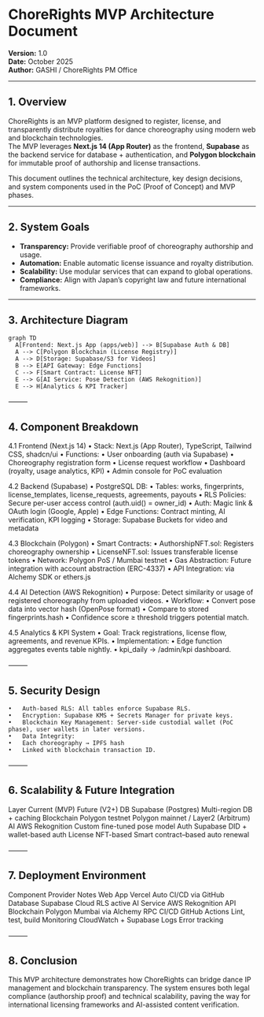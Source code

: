 # ChoreRights MVP Architecture Document

**Version:** 1.0  
**Date:** October 2025  
**Author:** GASHI / ChoreRights PM Office

---

## 1. Overview

ChoreRights is an MVP platform designed to register, license, and transparently distribute royalties for dance choreography using modern web and blockchain technologies.  
The MVP leverages **Next.js 14 (App Router)** as the frontend, **Supabase** as the backend service for database + authentication, and **Polygon blockchain** for immutable proof of authorship and license transactions.

This document outlines the technical architecture, key design decisions, and system components used in the PoC (Proof of Concept) and MVP phases.

---

## 2. System Goals

- **Transparency:** Provide verifiable proof of choreography authorship and usage.
- **Automation:** Enable automatic license issuance and royalty distribution.
- **Scalability:** Use modular services that can expand to global operations.
- **Compliance:** Align with Japan’s copyright law and future international frameworks.

---

## 3. Architecture Diagram

```mermaid
graph TD
  A[Frontend: Next.js App (apps/web)] --> B[Supabase Auth & DB]
  A --> C[Polygon Blockchain (License Registry)]
  A --> D[Storage: Supabase/S3 for Videos]
  B --> E[API Gateway: Edge Functions]
  C --> F[Smart Contract: License NFT]
  E --> G[AI Service: Pose Detection (AWS Rekognition)]
  E --> H[Analytics & KPI Tracker]
```

⸻

## 4. Component Breakdown

4.1 Frontend (Next.js 14)
• Stack: Next.js (App Router), TypeScript, Tailwind CSS, shadcn/ui
• Functions:
• User onboarding (auth via Supabase)
• Choreography registration form
• License request workflow
• Dashboard (royalty, usage analytics, KPI)
• Admin console for PoC evaluation

4.2 Backend (Supabase)
• PostgreSQL DB:
• Tables: works, fingerprints, license_templates, license_requests, agreements, payouts
• RLS Policies: Secure per-user access control (auth.uid() = owner_id)
• Auth: Magic link & OAuth login (Google, Apple)
• Edge Functions: Contract minting, AI verification, KPI logging
• Storage: Supabase Buckets for video and metadata

4.3 Blockchain (Polygon)
• Smart Contracts:
• AuthorshipNFT.sol: Registers choreography ownership
• LicenseNFT.sol: Issues transferable license tokens
• Network: Polygon PoS / Mumbai testnet
• Gas Abstraction: Future integration with account abstraction (ERC-4337)
• API Integration: via Alchemy SDK or ethers.js

4.4 AI Detection (AWS Rekognition)
• Purpose: Detect similarity or usage of registered choreography from uploaded videos.
• Workflow:
• Convert pose data into vector hash (OpenPose format)
• Compare to stored fingerprints.hash
• Confidence score ≥ threshold triggers potential match.

4.5 Analytics & KPI System
• Goal: Track registrations, license flow, agreements, and revenue KPIs.
• Implementation:
• Edge function aggregates events table nightly.
• kpi_daily → /admin/kpi dashboard.

⸻

## 5. Security Design

    •	Auth-based RLS: All tables enforce Supabase RLS.
    •	Encryption: Supabase KMS + Secrets Manager for private keys.
    •	Blockchain Key Management: Server-side custodial wallet (PoC phase), user wallets in later versions.
    •	Data Integrity:
    •	Each choreography → IPFS hash
    •	Linked with blockchain transaction ID.

⸻

## 6. Scalability & Future Integration

Layer Current (MVP) Future (V2+)
DB Supabase (Postgres) Multi-region DB + caching
Blockchain Polygon testnet Polygon mainnet / Layer2 (Arbitrum)
AI AWS Rekognition Custom fine-tuned pose model
Auth Supabase DID + wallet-based auth
License NFT-based Smart contract–based auto renewal

⸻

## 7. Deployment Environment

Component Provider Notes
Web App Vercel Auto CI/CD via GitHub
Database Supabase Cloud RLS active
AI Service AWS Rekognition API
Blockchain Polygon Mumbai via Alchemy RPC
CI/CD GitHub Actions Lint, test, build
Monitoring CloudWatch + Supabase Logs Error tracking

⸻

## 8. Conclusion

This MVP architecture demonstrates how ChoreRights can bridge dance IP management and blockchain transparency. The system ensures both legal compliance (authorship proof) and technical scalability, paving the way for international licensing frameworks and AI-assisted content verification.

